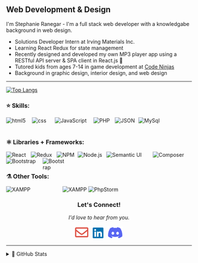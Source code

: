 ## Web Development & Design

I'm Stephanie Ranegar - I'm a full stack web developer with a knowledgabe background in web design. 

* Solutions Developer Intern at Irving Materials Inc. 
* Learning React Redux for state management
* Recently designed and developed my own MP3 player app using a RESTful API server & SPA client in React.js 🎵
* Tutored kids from ages 7-14 in game development at <a href="https://www.codeninjas.com/" src="Code Ninjas">Code Ninjas</a>
* Background in graphic design, interior design, and web design

<hr>

[![Top Langs](https://github-readme-stats.vercel.app/api/top-langs/?username=sranegar&layout=compact&show_icons=true&theme=ayu-mirage&hide=hack&langs_count=8&border_radius=3)](https://github.com/sranegar/github-readme-stats)


### ⭐️ Skills:

<img align="left" alt="html5" width="70px" src="https://img.shields.io/badge/HTML5-E34F26?style=for-the-badge&logo=html5&logoColor=white" />
<img align="left" alt="css" width="62px" src="https://img.shields.io/badge/css3-%231572B6.svg?style=for-the-badge&logo=css3&logoColor=white" />
<img align="left" alt="JavaScript" width="105px" src="https://img.shields.io/badge/JavaScript-323330?style=for-the-badge&logo=javascript&logoColor=F7DF1E" />
<img align="left" alt="PHP" width="58px" src="https://img.shields.io/badge/PHP-777BB4?style=for-the-badge&logo=php&logoColor=white" />
<img align="left" alt="JSON" width="64px" src="https://img.shields.io/badge/json-5E5C5C?style=for-the-badge&logo=json&logoColor=white" />
<img align="left" alt="MySql" width="72px" src="https://img.shields.io/badge/MySQL-005C84?style=for-the-badge&logo=mysql&logoColor=white" />


<br />
<br />

### ⚛️ Libraries + Frameworks:

<img align="left" alt="React" width="67px" src="https://img.shields.io/badge/React-20232A?style=for-the-badge&logo=react&logoColor=61DAFB" />
<img align="left" alt="Redux" width="70px" src="https://img.shields.io/badge/Redux-593D88?style=for-the-badge&logo=redux&logoColor=white" />
<img align="left" alt="NPM" width="57px" src="https://img.shields.io/badge/npm-CB3837?style=for-the-badge&logo=npm&logoColor=white" />
<img align="left" alt="Node.js" width="78px" src="https://img.shields.io/badge/Node.js-339933?style=for-the-badge&logo=nodedotjs&logoColor=white" />
<img align="left" alt="Semantic UI" width="126px" src="https://img.shields.io/badge/semantic%20ui%20react-35BDB2?style=for-the-badge&logo=semanticuireact&logoColor=white" />
<img align="left" alt="Composer" width="90px" src="https://img.shields.io/badge/Composer-885630?style=for-the-badge&logo=Composer&logoColor=white" />
<img align="left" alt="Bootstrap" width="99px" src="https://img.shields.io/badge/Bootstrap-563D7C?style=for-the-badge&logo=bootstrap&logoColor=white" />
<img align="left" alt="Bootstrap" width=62px" src="https://img.shields.io/badge/p5.js-ED225D?style=for-the-badge&logo=p5.js&logoColor=FFFFFF" />

<br />
<br />

### ⚗️ Other Tools:
<img align="left" alt="XAMPP" width="153px" src="https://img.shields.io/badge/Visual%20Studio%20Code-0078d7.svg?style=for-the-badge&logo=visual-studio-code&logoColor=white" />
<img align="left" alt="XAMPP" width="70px" src="https://img.shields.io/badge/Xampp-F37623?style=for-the-badge&logo=xampp&logoColor=white" />
<img align="left" alt="PhpStorm" width="99px" src="https://img.shields.io/badge/phpstorm-143?style=for-the-badge&logo=phpstorm&logoColor=black&color=black&labelColor=darkorchid" />

<br>
<p align="center"><h3 align="center">Let's Connect!</h3>
<p align="center"><i>I'd love to hear from you.</i></p>
 <p align="center">
    <a href="mailto:stephanie.ranegar@gmail.com" alt="Contact me"><img width="36px" src="svg\envelope-regular.svg"></a>&nbsp;&nbsp;
    <a href="https://linkedin.com/in/stephanie-ranegar" alt="LinkedIn"><img width="29px" src="svg\linkedin-brands.svg"/></a>&nbsp;&nbsp;
    <a href="https://discordapp.com/users/stephanie.ranegar#5673/" alt="Discord"><img width="42px"src="svg\discord-brands.svg"></a>
</p>
</p>

---

<details>
  <summary>🔮 GitHub Stats</summary>

  [![Stephanie's GitHub stats](https://github-readme-stats.vercel.app/api?username=sranegar&show_icons=true&theme=ayu-mirage&border_radius=3)](https://github.com/sranegar/github-readme-stats)

</details>


